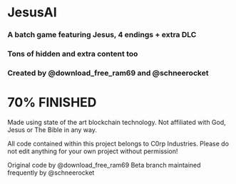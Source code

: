 # JesusAI

### A batch game featuring Jesus, 4 endings + extra DLC
### Tons of hidden and extra content too
### Created by @download_free_ram69 and @schneerocket

# **70% FINISHED**

Made using state of the art blockchain technology. 
Not affiliated with God, Jesus or The Bible in any way.

All code contained within this project belongs to C0rp Industries.
Please do not edit anything for your own project without permission!

Original code by @download_free_ram69
Beta branch maintained frequently by @schneerocket
